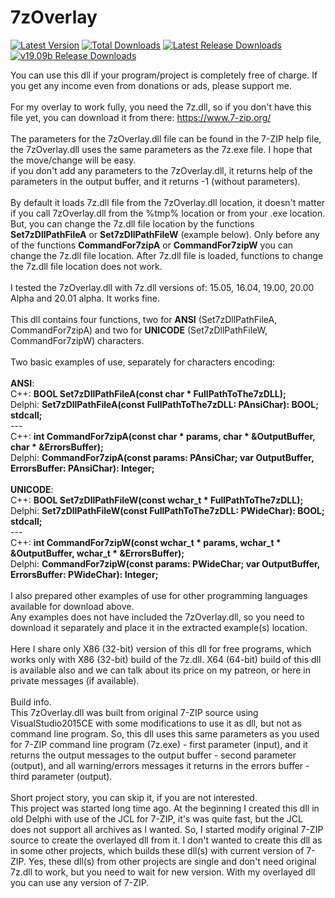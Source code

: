# 7zOverlay

[![Latest Version](https://img.shields.io/github/release/Wilenty/7zOverlay.svg)](https://github.com/Wilenty/7zOverlay/releases/latest)
[![Total Downloads](https://img.shields.io/github/downloads/Wilenty/7zOverlay/total.svg)](https://github.com/Wilenty/7zOverlay/releases)
[![Latest Release Downloads](https://img.shields.io/github/downloads/Wilenty/7zOverlay/latest/total.svg)](https://github.com/Wilenty/7zOverlay/releases/latest)
[![v19.09b Release Downloads](https://img.shields.io/github/downloads/Wilenty/7zOverlay/v19.09b/total.svg)](https://github.com/Wilenty/7zOverlay/releases/v19.09b)

You can use this dll if your program/project is completely free of charge. If you get any income even from donations or ads, please support me.<br>
<br>
For my overlay to work fully, you need the 7z.dll, so if you don't have this file yet, you can download it from there: <a href=https://www.7-zip.org/>https://www.7-zip.org/</a><br>
<br>
The parameters for the 7zOverlay.dll file can be found in the 7-ZIP help file, the 7zOverlay.dll uses the same parameters as the 7z.exe file. I hope that the move/change will be easy.<br>
if you don't add any parameters to the 7zOverlay.dll, it returns help of the parameters in the output buffer, and it returns -1 (without parameters).<br>
<br>
By default it loads 7z.dll file from the 7zOverlay.dll location, it doesn't matter if you call 7zOverlay.dll from the %tmp% location or from your .exe location. But, you can change the 7z.dll file location by the functions <b>Set7zDllPathFileA</b> or <b>Set7zDllPathFileW</b> (example below). Only before any of the functions <b>CommandFor7zipA</b> or <b>CommandFor7zipW</b> you can change the 7z.dll file location. After 7z.dll file is loaded, functions to change the 7z.dll file location does not work.<br>
<br>
I tested the 7zOverlay.dll with 7z.dll versions of: 15.05, 16.04, 19.00, 20.00 Alpha and 20.01 alpha. It works fine.<br>
<br>
This dll contains four functions, two for <b>ANSI</b> (Set7zDllPathFileA, CommandFor7zipA) and two for <b>UNICODE</b> (Set7zDllPathFileW, CommandFor7zipW) characters.<br>
<br>
Two basic examples of use, separately for characters encoding:<br>
<br>
<b>ANSI</b>:<br>
C++: <b>BOOL Set7zDllPathFileA(const char * FullPathToThe7zDLL);</b><br>
Delphi: <b>Set7zDllPathFileA(const FullPathToThe7zDLL: PAnsiChar): BOOL; stdcall;</b><br>
---<br>
C++: <b>int CommandFor7zipA(const char * params, char * &OutputBuffer, char * &ErrorsBuffer);</b><br>
Delphi: <b>CommandFor7zipA(const params: PAnsiChar; var OutputBuffer, ErrorsBuffer: PAnsiChar): Integer;</b><br>
<br>
<b>UNICODE</b>:<br>
C++: <b>BOOL Set7zDllPathFileW(const wchar_t * FullPathToThe7zDLL);</b><br>
Delphi: <b>Set7zDllPathFileW(const FullPathToThe7zDLL: PWideChar): BOOL; stdcall;</b><br>
---<br>
C++: <b>int CommandFor7zipW(const wchar_t * params, wchar_t * &OutputBuffer, wchar_t * &ErrorsBuffer);</b><br>
Delphi: <b>CommandFor7zipW(const params: PWideChar; var OutputBuffer, ErrorsBuffer: PWideChar): Integer;</b><br>
<br>
I also prepared other examples of use for other programming languages available for download above.<br>
Any examples does not have included the 7zOverlay.dll, so you need to download it separately and place it in the extracted example(s) location.<br>
<br>
Here I share only X86 (32-bit) version of this dll for free programs, which works only with X86 (32-bit) build of the 7z.dll. X64 (64-bit) build of this dll is available also and we can talk about its price on my patreon, or here in private messages (if available).<br>
<br>
Build info.<br>
This 7zOverlay.dll was built from original 7-ZIP source using VisualStudio2015CE with some modifications to use it as dll, but not as command line program. So, this dll uses this same parameters as you used for 7-ZIP command line program (7z.exe) - first parameter (input), and it returns the output messages to the output buffer - second parameter (output), and all warning/errors messages it returns in the errors buffer - third parameter (output).<br>
<br>
Short project story, you can skip it, if you are not interested.<br>
This project was started long time ago. At the beginning I created this dll in old Delphi with use of the JCL for 7-ZIP, it's was quite fast, but the JCL does not support all archives as I wanted. So, I started modify original 7-ZIP source to create the overlayed dll from it. I don't wanted to create this dll as in some other projects, which builds these dll(s) with current version of 7-ZIP. Yes, these dll(s) from other projects are single and don't need original 7z.dll to work, but you need to wait for new version. With my overlayed dll you can use any version of 7-ZIP.<br>
